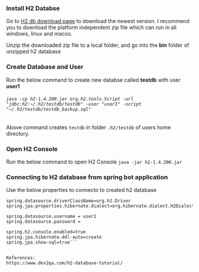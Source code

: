 ### **Install H2 Databse**
Go to [H2 db download page](http://www.h2database.com/html/download.html) to download the newest version. I recommend you to download the platform independent zip file which can run in all windows, linux and macos.

Unzip the downloaded zip file to a local folder,
and go into the **bin** folder of unzipped h2 database

### **Create Database and User**
Run the below command to create new databse called **testdb** with user **user1**
######  ```java -cp h2-1.4.200.jar org.h2.tools.Script -url "jdbc:h2:~/.h2/testdb/testdb" -user "user1" -script "~/.h2/testdb/testdb_backup.sql"```


Above command creates ```testdb``` in folder ```.h2/testdb``` of users home directory.

### **Open H2 Console**

Run the below command to open H2 Console ```java -jar h2-1.4.200.jar```

### **Connecting to H2 database from spring bot application**

Use the below properties to connecto to created h2 database

```spring.datasource.url=jdbc:h2:~/.h2/testdb/testdb;AUTO_SERVER=TRUE
spring.datasource.driverClassName=org.h2.Driver
spring.jpa.properties.hibernate.dialect=org.hibernate.dialect.H2Dialect

spring.datasource.username = user1
spring.datasource.password =

spring.h2.console.enabled=true
spring.jpa.hibernate.ddl-auto=create
spring.jpa.show-sql=true```


References:
https://www.dev2qa.com/h2-database-tutorial/
